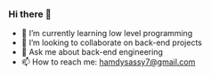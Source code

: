 ### Hi there 👋

- 🌱 I’m currently learning low level programming
- 👯 I’m looking to collaborate on back-end projects
- 💬 Ask me about back-end engineering
- 📫 How to reach me: hamdysassy7@gmail.com
